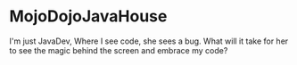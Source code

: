 # MojoDojoJavaHouse
I'm just JavaDev, Where I see code, she sees a bug. What will it take for her to see the magic behind the screen and embrace my code?
